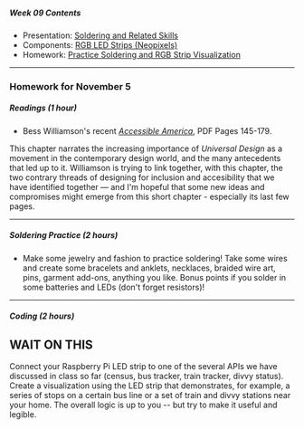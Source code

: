 ##### Week 09 Contents
- Presentation: [Soldering and Related Skills](readme.md)
- Components: [RGB LED Strips (Neopixels)](circuits.md)
- Homework: [Practice Soldering and RGB Strip Visualization](homework.md)

-----

### Homework for November 5

##### Readings (1 hour)

- Bess Williamson's recent [*Accessible America*](https://drive.google.com/drive/folders/1lRB-g2c6-mOYRbo-Usb9As9pjDypJPDH), PDF Pages 145-179.

This chapter narrates the increasing importance of *Universal Design* as a movement in the contemporary design world, and the many antecedents that led up to it. Williamson is trying to link together, with this chapter, the two contrary threads of designing for inclusion and accesibility that we have identified together — and I'm hopeful that some new ideas and compromises might emerge from this short chapter - especially its last few pages. 

-----

##### Soldering Practice (2 hours)

- Make some jewelry and fashion to practice soldering! Take some wires and create some bracelets and anklets, necklaces, braided wire art, pins, garment add-ons, anything you like. Bonus points if you solder in some batteries and LEDs (don't forget resistors)! 

-----

##### Coding (2 hours)

## WAIT ON THIS 

Connect your Raspberry Pi LED strip to one of the several APIs we have discussed in class so far (census, bus tracker, train tracker, divvy status). Create a visualization using the LED strip that demonstrates, for example, a series of stops on a certain bus line or a set of train and divvy stations near your home. The overall logic is up to you -- but try to make it useful and legible.







